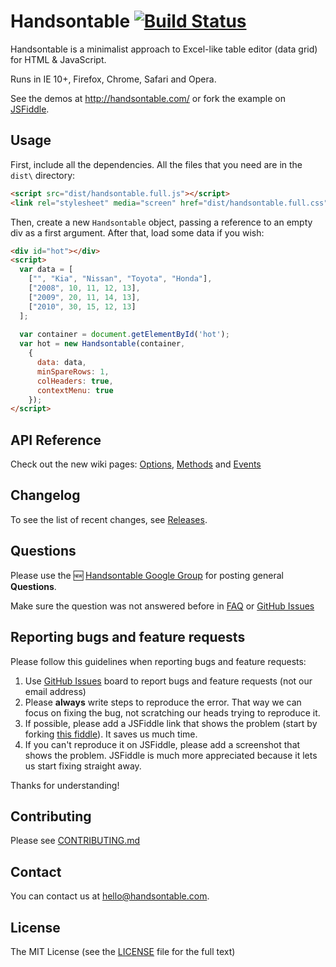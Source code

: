 # Handsontable [![Build Status](https://travis-ci.org/handsontable/handsontable.png?branch=master)](https://travis-ci.org/handsontable/handsontable)

Handsontable is a minimalist approach to Excel-like table editor (data grid) for HTML & JavaScript. 

Runs in IE 10+, Firefox, Chrome, Safari and Opera.

See the demos at http://handsontable.com/ or fork the example on [JSFiddle](http://jsfiddle.net/warpech/hU6Kz/).

## Usage

First, include all the dependencies. All the files that you need are in the `dist\` directory:

```html
<script src="dist/handsontable.full.js"></script>
<link rel="stylesheet" media="screen" href="dist/handsontable.full.css">
```

Then, create a new `Handsontable` object, passing a reference to an empty div as a first argument. After that, load some data if you wish:

```html
<div id="hot"></div>
<script>
  var data = [
    ["", "Kia", "Nissan", "Toyota", "Honda"],
    ["2008", 10, 11, 12, 13],
    ["2009", 20, 11, 14, 13],
    ["2010", 30, 15, 12, 13]
  ];
  
  var container = document.getElementById('hot');
  var hot = new Handsontable(container,
    {
      data: data,
      minSpareRows: 1,
      colHeaders: true,
      contextMenu: true
    });
</script>
```

## API Reference

Check out the new wiki pages: [Options](https://github.com/handsontable/handsontable/wiki/Options), [Methods](https://github.com/handsontable/handsontable/wiki/Methods) and [Events](https://github.com/handsontable/handsontable/wiki/Events)

## Changelog

To see the list of recent changes, see [Releases](https://github.com/handsontable/handsontable/releases).

## Questions

Please use the :new: [Handsontable Google Group](https://groups.google.com/forum/?fromgroups=#!forum/handsontable) for posting general **Questions**.

Make sure the question was not answered before in [FAQ](https://github.com/handsontable/handsontable/wiki/FAQ) or [GitHub Issues](https://github.com/handsontable/handsontable/issues)

## Reporting bugs and feature requests

Please follow this guidelines when reporting bugs and feature requests:

1. Use [GitHub Issues](https://github.com/handsontable/handsontable/issues) board to report bugs and feature requests (not our email address)
2. Please **always** write steps to reproduce the error. That way we can focus on fixing the bug, not scratching our heads trying to reproduce it.
3. If possible, please add a JSFiddle link that shows the problem (start by forking [this fiddle](http://jsfiddle.net/warpech/hU6Kz/)). It saves us much time.
4. If you can't reproduce it on JSFiddle, please add a screenshot that shows the problem. JSFiddle is much more appreciated because it lets us start fixing straight away.

Thanks for understanding!

## Contributing

Please see [CONTRIBUTING.md](CONTRIBUTING.md)

## Contact

You can contact us at hello@handsontable.com.

## License

The MIT License (see the [LICENSE](https://github.com/handsontable/handsontable/blob/master/LICENSE) file for the full text)
